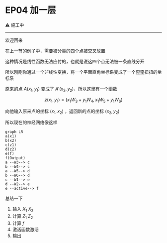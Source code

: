 # EP04 加一层

⚠️ 施工中

---

欢迎回来

在上一节的例子中，需要被分类的四个点被交叉放置

这种情况是线性函数无法应付的，也就是说这四个点无法被一条直线分开

所以刚刚你通过一个非线性变换，将一个平面直角坐标系变成了一个歪歪扭扭的坐标系

原来的点 $A(x_1,y_1)$ 变成了 $A'(x_2,y_2)$，所以这里有一个函数

$$
z(x_1,y_1)=(x_1W_3+y_1W_4,x_1W_5+y_1W_6)
$$

向他输入原来点的坐标 $(x_1,x_2)$ ，返回新的点的坐标 $(x_2,y_2)$

所以现在的神经网络像这样

```mermaid
graph LR
a(x1)
b(x2)
c(z1)
d(z2)
e(f)
f(Output)
a --W3--> c
b --W4--> c
a --W5--> d
b --W6--> d
c --W1--> e
d --W2--> e
e --active--> f
```

总结一下

1. 输入 $X_1$ $X_2$
2. 计算 $Z_1$ $Z_2$
3. 计算 $f$
4. 激活函数激活
5. 输出


